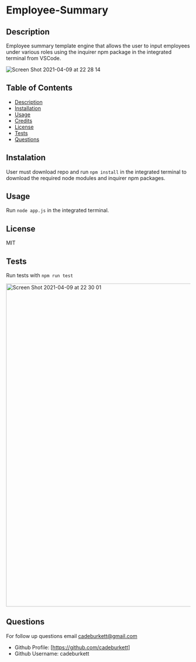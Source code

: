 # Employee-Summary

## Description
Employee summary template engine that allows the user to input employees under various roles using the inquirer npm package in the integrated terminal from VSCode.

![Screen Shot 2021-04-09 at 22 28 14](https://user-images.githubusercontent.com/71572375/114259467-f29b6300-9982-11eb-8a57-206280c86864.png)

## Table of Contents
* [Description](#description)
* [Installation](#installation)
* [Usage](#usage)
* [Credits](#credits)
* [License](#license)
* [Tests](#tests)
* [Questions](#questions)

## Instalation
User must download repo and run `npm install` in the integrated terminal to download the required node modules and inquirer npm packages.

## Usage
Run `node app.js` in the integrated terminal.

## License
MIT

## Tests
Run tests with `npm run test`

<img width="884" alt="Screen Shot 2021-04-09 at 22 30 01" src="https://user-images.githubusercontent.com/71572375/114259497-28d8e280-9983-11eb-82fd-4041f443aaf4.png">
  
## Questions
For follow up questions email cadeburkett@gmail.com
* Github Profile: [https://github.com/cadeburkett]
* Github Username: cadeburkett